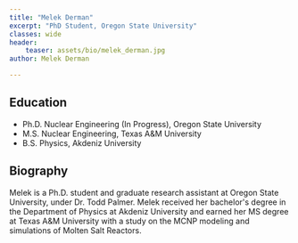 ```yaml
---
title: "Melek Derman"
excerpt: "PhD Student, Oregon State University"
classes: wide
header:
    teaser: assets/bio/melek_derman.jpg
author: Melek Derman

---
```


## Education
* Ph.D. Nuclear Engineering (In Progress), Oregon State University
* M.S. Nuclear Engineering, Texas A&M University
* B.S. Physics, Akdeniz University

## Biography
Melek is a Ph.D. student and graduate research assistant at Oregon State University, under Dr. Todd Palmer. Melek received her bachelor's degree in the Department of Physics at Akdeniz University and earned her MS degree at Texas A&M University with a study on the MCNP modeling and simulations of Molten Salt Reactors.